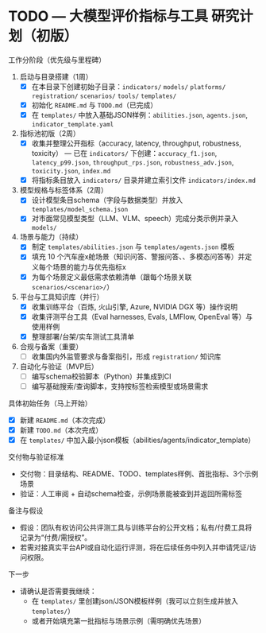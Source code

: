 # TODO — 大模型评价指标与工具 研究计划（初版）

工作分阶段（优先级与里程碑）

1. 启动与目录搭建（1周）
   - [x] 在本目录下创建初始子目录：`indicators/` `models/` `platforms/` `registration/` `scenarios/` `tools/` `templates/`
   - [x] 初始化 `README.md` 与 `TODO.md`（已完成）
   - [x] 在 `templates/` 中放入基础JSON样例：`abilities.json`, `agents.json`, `indicator_template.yaml`

2. 指标池初版（2周）
      - [x] 收集并整理公开指标（accuracy, latency, throughput, robustness, toxicity） — 已在 `indicators/` 下创建：`accuracy_f1.json`, `latency_p99.json`, `throughput_rps.json`, `robustness_adv.json`, `toxicity.json`, `index.md`
   - [x] 将指标条目放入 `indicators/` 目录并建立索引文件 `indicators/index.md`

3. 模型规格与标签体系（2周）
   - [x] 设计模型条目schema（字段与数据类型）并放入 `templates/model_schema.json`
   - [x] 对市面常见模型类型（LLM、VLM、speech）完成分类示例并录入 `models/`

4. 场景与能力（持续）
   - [x] 制定 `templates/abilities.json` 与 `templates/agents.json` 模板
   - [x] 填充 10 个汽车座x舱场景（知识问答、警报问答、、多模态问答等）并定义每个场景的能力与优先指标x
   - [x] 为每个场景定义最低需求依赖清单（跟每个场景关联`scenarios/<scenario>/`）

5. 平台与工具知识库（并行）
   - [x] 收集训练平台（百炼, 火山引擎, Azure, NVIDIA DGX 等）操作说明
   - [x] 收集评测平台工具（Eval harnesses, Evals, LMFlow, OpenEval 等）与使用样例
   - [x] 整理部署/台架/实车测试工具清单

6. 合规与备案（重要）
   - [ ] 收集国内外监管要求与备案指引，形成 `registration/` 知识库

7. 自动化与验证（MVP后）
   - [ ] 编写schema校验脚本（Python）并集成到CI
   - [ ] 编写基础搜索/查询脚本，支持按标签检索模型或场景需求

具体初始任务（马上开始）
- [x] 新建 `README.md`（本次完成）
- [x] 新建 `TODO.md`（本次完成）
- [x] 在 `templates/` 中加入最小json模板（abilities/agents/indicator_template）

交付物与验证标准
- 交付物：目录结构、README、TODO、templates样例、首批指标、3个示例场景
- 验证：人工审阅 + 自动schema检查，示例场景能被查到并返回所需标签

备注与假设
- 假设：团队有权访问公共评测工具与训练平台的公开文档；私有/付费工具将记录为“付费/需授权”。
- 若需对接真实平台API或自动化运行评测，将在后续任务中列入并申请凭证/访问权限。

下一步
- 请确认是否需要我继续：
  - 在 `templates/` 里创建json/JSON模板样例（我可以立刻生成并放入 `templates/`）
  - 或者开始填充第一批指标与场景示例（需明确优先场景）
